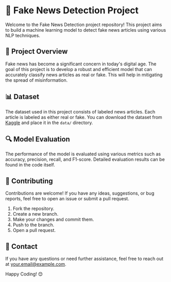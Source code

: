 # 📰 Fake News Detection Project

Welcome to the Fake News Detection project repository! This project aims to build a machine learning model to detect fake news articles using various NLP techniques. 

## 🚀 Project Overview

Fake news has become a significant concern in today's digital age. The goal of this project is to develop a robust and efficient model that can accurately classify news articles as real or fake. This will help in mitigating the spread of misinformation.

## 📊 Dataset

The dataset used in this project consists of labeled news articles. Each article is labeled as either real or fake. You can download the dataset from [Kaggle](https://www.kaggle.com/c/fake-news/data) and place it in the `data/` directory.

## 🔍 Model Evaluation

The performance of the model is evaluated using various metrics such as accuracy, precision, recall, and F1-score. Detailed evaluation results can be found in the code itself.

## 🤝 Contributing

Contributions are welcome! If you have any ideas, suggestions, or bug reports, feel free to open an issue or submit a pull request.

1. Fork the repository.
2. Create a new branch.
3. Make your changes and commit them.
4. Push to the branch.
5. Open a pull request.

## 📧 Contact

If you have any questions or need further assistance, feel free to reach out at [your.email@example.com](mailto:your.email@example.com).

Happy Coding! 😊

